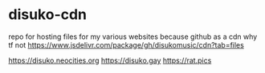 # disuko-cdn

repo for hosting files for my various websites because github as a cdn why tf not
https://www.jsdelivr.com/package/gh/disukomusic/cdn?tab=files

https://disuko.neocities.org
https://disuko.gay
https://rat.pics
